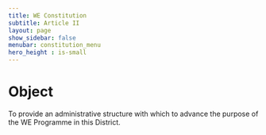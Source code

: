 ```yaml
---
title: WE Constitution
subtitle: Article II
layout: page
show_sidebar: false
menubar: constitution_menu
hero_height : is-small
---
```


# Object

To provide an administrative structure with which to advance the purpose of the WE Programme in this District.